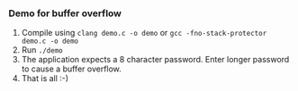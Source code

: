 ### Demo for buffer overflow

1. Compile using `clang demo.c -o demo` or `gcc -fno-stack-protector demo.c -o demo`
2. Run `./demo`
3. The application expects a 8 character password. Enter longer password to cause a buffer overflow.
4. That is all :-)
